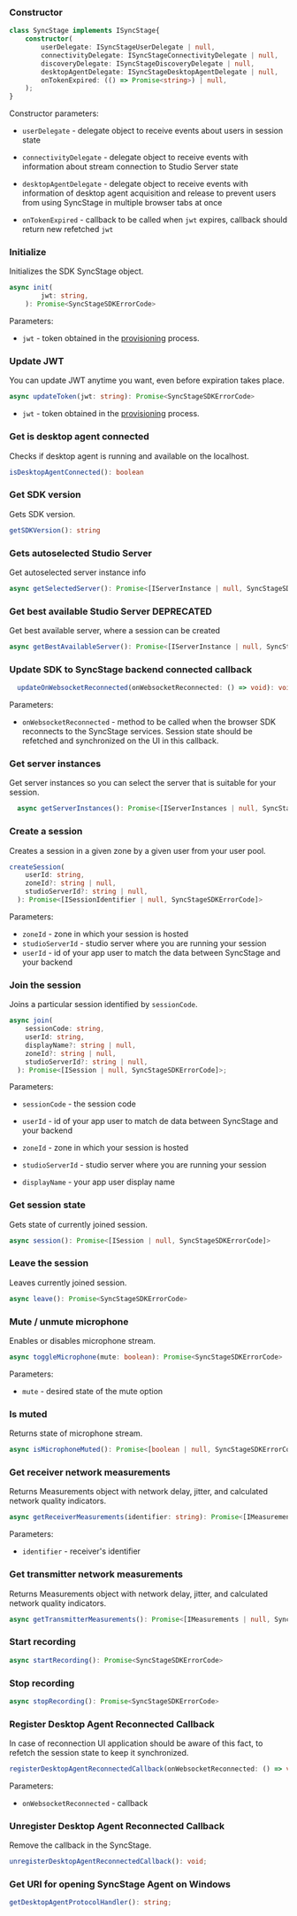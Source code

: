 ### Constructor 

```typescript
class SyncStage implements ISyncStage{
    constructor(
        userDelegate: ISyncStageUserDelegate | null,
        connectivityDelegate: ISyncStageConnectivityDelegate | null,
        discoveryDelegate: ISyncStageDiscoveryDelegate | null,
        desktopAgentDelegate: ISyncStageDesktopAgentDelegate | null,
        onTokenExpired: (() => Promise<string>) | null,
    );
}
```

Constructor parameters:

* `userDelegate` - delegate object to receive events about users in session state

* `connectivityDelegate` - delegate object to receive events with information about stream connection to Studio Server state

* `desktopAgentDelegate` - delegate object to receive events with information of desktop agent acquisition and release to prevent users from using SyncStage in multiple browser tabs at once

* `onTokenExpired` - callback to be called when `jwt` expires, callback should return new refetched `jwt`

### Initialize

Initializes the SDK SyncStage object.

```typescript
async init(
        jwt: string,
    ): Promise<SyncStageSDKErrorCode>
```

Parameters:

* `jwt` - token obtained in the [provisioning](provisioning.md) process.


### Update JWT

You can update JWT anytime you want, even before expiration takes place.

```typescript
async updateToken(jwt: string): Promise<SyncStageSDKErrorCode>
```

* `jwt` - token obtained in the [provisioning](provisioning.md) process.

### Get is desktop agent connected

Checks if desktop agent is running and available on the localhost.

```typescript
isDesktopAgentConnected(): boolean
```


### Get SDK version

Gets SDK version.

```typescript
getSDKVersion(): string
```


### Gets autoselected Studio Server
Get autoselected server instance info

```typescript
async getSelectedServer(): Promise<[IServerInstance | null, SyncStageSDKErrorCode]>;
```



### Get best available Studio Server DEPRECATED

Get best available server, where a session can be created

```typescript
async getBestAvailableServer(): Promise<[IServerInstance | null, SyncStageSDKErrorCode]>
```


### Update SDK to SyncStage backend connected callback

```typescript
  updateOnWebsocketReconnected(onWebsocketReconnected: () => void): void
```

Parameters:

* `onWebsocketReconnected` - method to be called when the browser SDK reconnects to the SyncStage services. Session state should be refetched and synchronized on the UI in this callback.


### Get server instances

Get server instances so you can select the server that is suitable for your session.

```typescript
  async getServerInstances(): Promise<[IServerInstances | null, SyncStageSDKErrorCode]>
```



### Create a session

Creates a session in a given zone by a given user from your user pool.

```typescript
createSession(
    userId: string,
    zoneId?: string | null,
    studioServerId?: string | null,
  ): Promise<[ISessionIdentifier | null, SyncStageSDKErrorCode]>
```

Parameters:

* `zoneId` - zone in which your session is hosted
* `studioServerId` - studio server where you are running your session
* `userId` - id of your app user to match the data between SyncStage and your backend

### Join the session

Joins a particular session identified by `sessionCode`.

```typescript
async join(
    sessionCode: string,
    userId: string,
    displayName?: string | null,
    zoneId?: string | null,
    studioServerId?: string | null,
  ): Promise<[ISession | null, SyncStageSDKErrorCode]>;
```

Parameters:

* `sessionCode` - the session code

* `userId` - id of your app user to match de data between SyncStage and your backend

* `zoneId` - zone in which your session is hosted

* `studioServerId` - studio server where you are running your session

* `displayName` - your app user display name

### Get session state

Gets state of currently joined session.

```typescript
async session(): Promise<[ISession | null, SyncStageSDKErrorCode]> 
```


### Leave the session

Leaves currently joined session.

```typescript
async leave(): Promise<SyncStageSDKErrorCode> 
```

### Mute / unmute microphone

Enables or disables microphone stream.

```typescript
async toggleMicrophone(mute: boolean): Promise<SyncStageSDKErrorCode>
```

Parameters:

* `mute` - desired state of the mute option

### Is muted

Returns state of microphone stream.

```typescript
async isMicrophoneMuted(): Promise<[boolean | null, SyncStageSDKErrorCode]>
```

### Get receiver network measurements
Returns Measurements object with network delay, jitter, and calculated network quality indicators.

```typescript
async getReceiverMeasurements(identifier: string): Promise<[IMeasurements | null, SyncStageSDKErrorCode]>
```

Parameters:

* `identifier` - receiver's identifier


### Get transmitter network measurements
Returns Measurements object with network delay, jitter, and calculated network quality indicators.

```typescript
async getTransmitterMeasurements(): Promise<[IMeasurements | null, SyncStageSDKErrorCode]>
```

### Start recording

```typescript
async startRecording(): Promise<SyncStageSDKErrorCode>
```

### Stop recording

```typescript
async stopRecording(): Promise<SyncStageSDKErrorCode>
```


### Register Desktop Agent Reconnected Callback
In case of reconnection UI application should be aware of this fact, to refetch the session state to keep it synchronized.

```typescript
registerDesktopAgentReconnectedCallback(onWebsocketReconnected: () => void): void;
```

Parameters:

* `onWebsocketReconnected` - callback


### Unregister Desktop Agent Reconnected Callback
Remove the callback in the SyncStage.

```typescript
unregisterDesktopAgentReconnectedCallback(): void;
```

### Get URI for opening SyncStage Agent on Windows
```typescript
getDesktopAgentProtocolHandler(): string;
```

<!-- Available in 0.1.0 but not tested - no ui -->
<!-- ### Change latency optimization level
Change the latency optimization level using of the following options: highQuality, optimized, bestPerformance, ultraFast.

```typescript
async changeLatencyOptimizationLevel(level: number): Promise<SyncStageSDKErrorCode>
```
Parameters:

* `level`- latency optimization level value.

### Get latency optimization level
Returns latency optimization level.

```typescript
async getLatencyOptimizationLevel(): Promise<[IZoneLatency | null, SyncStageSDKErrorCode]>
``` -->

